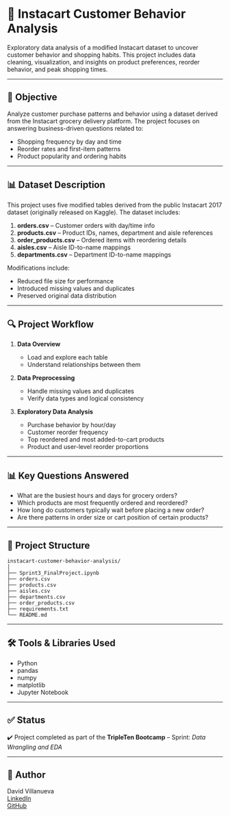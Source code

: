 # 🛒 Instacart Customer Behavior Analysis

Exploratory data analysis of a modified Instacart dataset to uncover customer behavior and shopping habits. This project includes data cleaning, visualization, and insights on product preferences, reorder behavior, and peak shopping times.

---

## 📌 Objective

Analyze customer purchase patterns and behavior using a dataset derived from the Instacart grocery delivery platform. The project focuses on answering business-driven questions related to:

- Shopping frequency by day and time
- Reorder rates and first-item patterns
- Product popularity and ordering habits

---

## 📊 Dataset Description

This project uses five modified tables derived from the public Instacart 2017 dataset (originally released on Kaggle). The dataset includes:

1. **orders.csv** – Customer orders with day/time info  
2. **products.csv** – Product IDs, names, department and aisle references  
3. **order_products.csv** – Ordered items with reordering details  
4. **aisles.csv** – Aisle ID-to-name mappings  
5. **departments.csv** – Department ID-to-name mappings  

Modifications include:
- Reduced file size for performance
- Introduced missing values and duplicates
- Preserved original data distribution

---

## 🔍 Project Workflow

1. **Data Overview**
   - Load and explore each table
   - Understand relationships between them

2. **Data Preprocessing**
   - Handle missing values and duplicates
   - Verify data types and logical consistency

3. **Exploratory Data Analysis**
   - Purchase behavior by hour/day
   - Customer reorder frequency
   - Top reordered and most added-to-cart products
   - Product and user-level reorder proportions

---

## 📊 Key Questions Answered

- What are the busiest hours and days for grocery orders?
- Which products are most frequently ordered and reordered?
- How long do customers typically wait before placing a new order?
- Are there patterns in order size or cart position of certain products?

---

## 📁 Project Structure

```
instacart-customer-behavior-analysis/
│
├── Sprint3_FinalProject.ipynb
├── orders.csv
├── products.csv
├── aisles.csv
├── departments.csv
├── order_products.csv
├── requirements.txt
└── README.md

```

---

## 🛠️ Tools & Libraries Used

- Python
- pandas
- numpy
- matplotlib
- Jupyter Notebook

---

## ✅ Status

✔️ Project completed as part of the **TripleTen Bootcamp** – Sprint: *Data Wrangling and EDA*

---

## 📌 Author

David Villanueva  
[LinkedIn](https://www.linkedin.com/in/david-villanueva-59659727)  
[GitHub](https://github.com/lolapaul)
